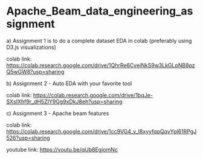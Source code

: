 # Apache_Beam_data_engineering_assignment

a) Assignment 1 is to do a complete dataset EDA in colab (preferably using D3.js visualizations)

colab link: https://colab.research.google.com/drive/1QhrRe6CvejNkS9w3LkGLpNB8pzQ5wGW8?usp=sharing

b) Assignment 2 - Auto EDA with your favorite tool

colab link: https://colab.research.google.com/drive/1bqJe-SXsIXhf9r_dH5ZIY9Gg9xDkJ8eh?usp=sharing

c) Assignment 3 - Apache beam features

colab link: https://colab.research.google.com/drive/1cc9VG4_y_I8xyyfqpQqvYpl61RPgJ526?usp=sharing

youtube link: https://youtu.be/qUb8EgjomNc
